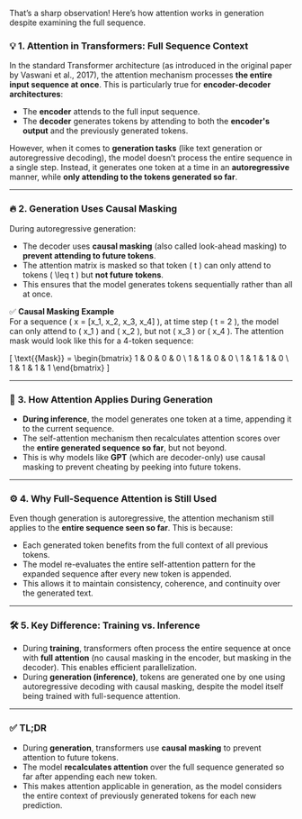 That’s a sharp observation! Here’s how attention works in generation despite examining the full sequence.

### 💡 **1. Attention in Transformers: Full Sequence Context**
In the standard Transformer architecture (as introduced in the original paper by Vaswani et al., 2017), the attention mechanism processes **the entire input sequence at once**. This is particularly true for **encoder-decoder architectures**:
- The **encoder** attends to the full input sequence.
- The **decoder** generates tokens by attending to both the **encoder's output** and the previously generated tokens.

However, when it comes to **generation tasks** (like text generation or autoregressive decoding), the model doesn’t process the entire sequence in a single step. Instead, it generates one token at a time in an **autoregressive** manner, while **only attending to the tokens generated so far**.

---

### 🔥 **2. Generation Uses Causal Masking**
During autoregressive generation:
- The decoder uses **causal masking** (also called look-ahead masking) to **prevent attending to future tokens**. 
- The attention matrix is masked so that token \( t \) can only attend to tokens \( \leq t \) but **not future tokens**.
- This ensures that the model generates tokens sequentially rather than all at once.

✅ **Causal Masking Example**  
For a sequence \( x = [x_1, x_2, x_3, x_4] \), at time step \( t = 2 \), the model can only attend to \( x_1 \) and \( x_2 \), but not \( x_3 \) or \( x_4 \). The attention mask would look like this for a 4-token sequence:

\[
\text{{Mask}} = 
\begin{bmatrix} 
1 & 0 & 0 & 0 \\ 
1 & 1 & 0 & 0 \\ 
1 & 1 & 1 & 0 \\ 
1 & 1 & 1 & 1 
\end{bmatrix}
\]

---

### 🚀 **3. How Attention Applies During Generation**
- **During inference**, the model generates one token at a time, appending it to the current sequence.
- The self-attention mechanism then recalculates attention scores over the **entire generated sequence so far**, but not beyond.
- This is why models like **GPT** (which are decoder-only) use causal masking to prevent cheating by peeking into future tokens.

---

### ⚙️ **4. Why Full-Sequence Attention is Still Used**
Even though generation is autoregressive, the attention mechanism still applies to the **entire sequence seen so far**. This is because:
- Each generated token benefits from the full context of all previous tokens.
- The model re-evaluates the entire self-attention pattern for the expanded sequence after every new token is appended.
- This allows it to maintain consistency, coherence, and continuity over the generated text.

---

### 🛠️ **5. Key Difference: Training vs. Inference**
- During **training**, transformers often process the entire sequence at once with **full attention** (no causal masking in the encoder, but masking in the decoder). This enables efficient parallelization.
- During **generation (inference)**, tokens are generated one by one using autoregressive decoding with causal masking, despite the model itself being trained with full-sequence attention.

---

### ✅ **TL;DR**
- During **generation**, transformers use **causal masking** to prevent attention to future tokens.
- The model **recalculates attention** over the full sequence generated so far after appending each new token.
- This makes attention applicable in generation, as the model considers the entire context of previously generated tokens for each new prediction.